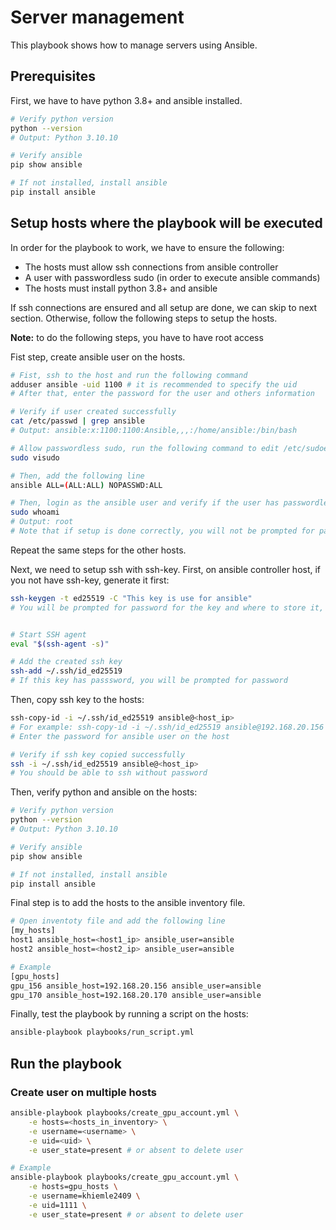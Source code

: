 # Server management

This playbook shows how to manage servers using Ansible.

## Prerequisites

First, we have to have python 3.8+ and ansible installed.

```bash
# Verify python version
python --version
# Output: Python 3.10.10

# Verify ansible
pip show ansible

# If not installed, install ansible
pip install ansible
```

## Setup hosts where the playbook will be executed

In order for the playbook to work, we have to ensure the following:

- The hosts must allow ssh connections from ansible controller
- A user with passwordless sudo (in order to execute ansible commands)
- The hosts must install python 3.8+ and ansible

If ssh connections are ensured and all setup are done, we can skip to next section. Otherwise, follow the following steps to setup the hosts.

**Note:** to do the following steps, you have to have root access

Fist step, create ansible user on the hosts.

```bash
# Fist, ssh to the host and run the following command
adduser ansible -uid 1100 # it is recommended to specify the uid
# After that, enter the password for the user and others information

# Verify if user created successfully
cat /etc/passwd | grep ansible
# Output: ansible:x:1100:1100:Ansible,,,:/home/ansible:/bin/bash

# Allow passwordless sudo, run the following command to edit /etc/sudoers file
sudo visudo

# Then, add the following line
ansible ALL=(ALL:ALL) NOPASSWD:ALL

# Then, login as the ansible user and verify if the user has passwordless sudo
sudo whoami
# Output: root
# Note that if setup is done correctly, you will not be prompted for password
```

Repeat the same steps for the other hosts.

Next, we need to setup ssh with ssh-key. First, on ansible controller host, if you not have ssh-key, generate it first:

```bash
ssh-keygen -t ed25519 -C "This key is use for ansible"
# You will be prompted for password for the key and where to store it, leave it as default


# Start SSH agent
eval "$(ssh-agent -s)"

# Add the created ssh key
ssh-add ~/.ssh/id_ed25519
# If this key has passsword, you will be prompted for password
```

Then, copy ssh key to the hosts:

```bash
ssh-copy-id -i ~/.ssh/id_ed25519 ansible@<host_ip>
# For example: ssh-copy-id -i ~/.ssh/id_ed25519 ansible@192.168.20.156
# Enter the password for ansible user on the host

# Verify if ssh key copied successfully
ssh -i ~/.ssh/id_ed25519 ansible@<host_ip>
# You should be able to ssh without password
```

Then, verify python and ansible on the hosts:

```bash
# Verify python version
python --version
# Output: Python 3.10.10

# Verify ansible
pip show ansible

# If not installed, install ansible
pip install ansible
```

Final step is to add the hosts to the ansible inventory file.

```bash
# Open inventoty file and add the following line
[my_hosts]
host1 ansible_host=<host1_ip> ansible_user=ansible
host2 ansible_host=<host2_ip> ansible_user=ansible

# Example
[gpu_hosts]
gpu_156 ansible_host=192.168.20.156 ansible_user=ansible
gpu_170 ansible_host=192.168.20.170 ansible_user=ansible
```

Finally, test the playbook by running a script on the hosts:

```bash
ansible-playbook playbooks/run_script.yml
```

## Run the playbook

### Create user on multiple hosts

```bash
ansible-playbook playbooks/create_gpu_account.yml \
    -e hosts=<hosts_in_inventory> \
    -e username=<username> \
    -e uid=<uid> \
    -e user_state=present # or absent to delete user

# Example
ansible-playbook playbooks/create_gpu_account.yml \
    -e hosts=gpu_hosts \
    -e username=khiemle2409 \
    -e uid=1111 \
    -e user_state=present # or absent to delete user
```
